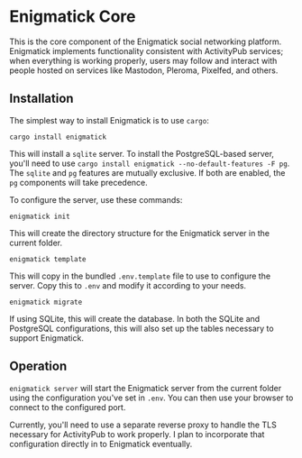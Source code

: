 # Enigmatick Core

This is the core component of the Enigmatick social networking platform. Enigmatick implements functionality consistent with ActivityPub services; when everything is working properly, users may follow and interact with people hosted on services like Mastodon, Pleroma, Pixelfed, and others.

## Installation

The simplest way to install Enigmatick is to use `cargo`:

```
cargo install enigmatick
```

This will install a `sqlite` server. To install the PostgreSQL-based server, you'll need to use `cargo install enigmatick --no-default-features -F pg`. The `sqlite` and `pg` features are mutually exclusive. If both are enabled, the `pg` components will take precedence.

To configure the server, use these commands:

```
enigmatick init
```

This will create the directory structure for the Enigmatick server in the current folder.

```
enigmatick template
```

This will copy in the bundled `.env.template` file to use to configure the server. Copy this to `.env` and modify it according to your needs.

```
enigmatick migrate
```

If using SQLite, this will create the database. In both the SQLite and PostgreSQL configurations, this will also set up the tables necessary to support Enigmatick.

## Operation

`enigmatick server` will start the Enigmatick server from the current folder using the configuration you've set in `.env`. You can then use your browser to connect to the configured port.

Currently, you'll need to use a separate reverse proxy to handle the TLS necessary for ActivityPub to work properly. I plan to incorporate that configuration directly in to Enigmatick eventually.
